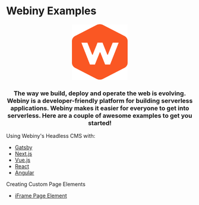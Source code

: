 # Webiny Examples

<p align="center">
    <img src="./webiny-readme-resources/webiny.png" width="150" height="150" />
</p>

<h3 align="center">
The way we build, deploy and operate the web is evolving. Webiny is a developer-friendly platform for building serverless applications.
Webiny makes it easier for everyone to get into serverless. Here are a couple of awesome examples to get you started!
</h3>

Using Webiny's Headless CMS with:
- [Gatsby](https://github.com/webiny/webiny-examples/blob/master/headlesscms-gatsby)
- [Next.js](https://github.com/webiny/webiny-examples/blob/master/headlesscms-nextjs)
- [Vue.js](https://github.com/webiny/webiny-examples/blob/master/headlesscms-vuejs)
- [React](https://github.com/webiny/webiny-examples/blob/master/headlesscms-react)
- [Angular](https://github.com/webiny/webiny-examples/blob/master/headlesscms-angular)

Creating Custom Page Elements
- [iFrame Page Element](https://github.com/webiny/webiny-examples/blob/master/iframe-page-element)